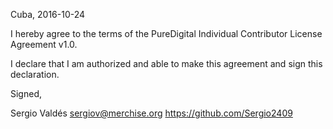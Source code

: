 Cuba, 2016-10-24

I hereby agree to the terms of the PureDigital Individual Contributor License
Agreement v1.0.

I declare that I am authorized and able to make this agreement and sign this
declaration.

Signed,

Sergio Valdés sergiov@merchise.org https://github.com/Sergio2409
